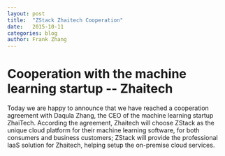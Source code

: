 ```yaml
---
layout: post
title:  "ZStack Zhaitech Cooperation"
date:   2015-10-11
categories: blog
author: Frank Zhang
---
```


# Cooperation with the machine learning startup -- Zhaitech

Today we are happy to announce that we have reached a cooperation agreement with Daqula Zhang, the CEO of the machine learning startup ZhaiTech. According the agreement, Zhaitech will choose ZStack as the unique cloud platform for their machine learning software, for both consumers and business customers; ZStack will provide the professional IaaS solution for Zhaitech, helping setup the on-premise cloud services.
